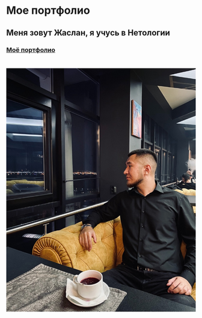 # Мое портфолио
## Меня зовут Жаслан, я учусь в Нетологии

### [Моё портфолио](https://zhaslanzhumakhanov.github.io/Portfolio/)

# ![0AslrLuFfs4.jpg](0AslrLuFfs4.jpg)